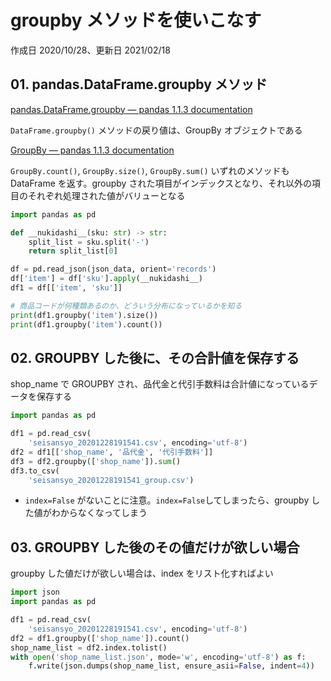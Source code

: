 # groupby メソッドを使いこなす

作成日 2020/10/28、更新日 2021/02/18

## 01. pandas.DataFrame.groupby メソッド

[pandas\.DataFrame\.groupby — pandas 1\.1\.3 documentation](https://pandas.pydata.org/pandas-docs/stable/reference/api/pandas.DataFrame.groupby.html)

`DataFrame.groupby()` メソッドの戻り値は、GroupBy オブジェクトである

[GroupBy — pandas 1\.1\.3 documentation](https://pandas.pydata.org/pandas-docs/stable/reference/groupby.html)

`GroupBy.count()`, `GroupBy.size()`, `GroupBy.sum()` いずれのメソッドも DataFrame を返す。groupby された項目がインデックスとなり、それ以外の項目のそれぞれ処理された値がバリューとなる

```python
import pandas as pd

def __nukidashi__(sku: str) -> str:
    split_list = sku.split('-')
    return split_list[0]

df = pd.read_json(json_data, orient='records')
df['item'] = df['sku'].apply(__nukidashi__)
df1 = df[['item', 'sku']]

# 商品コードが何種類あるのか、どういう分布になっているかを知る
print(df1.groupby('item').size())
print(df1.groupby('item').count())
```

## 02. GROUPBY した後に、その合計値を保存する

shop_name で GROUPBY され、品代金と代引手数料は合計値になっているデータを保存する

```python
import pandas as pd

df1 = pd.read_csv(
    'seisansyo_20201228191541.csv', encoding='utf-8')
df2 = df1[['shop_name', '品代金', '代引手数料']]
df3 = df2.groupby(['shop_name']).sum()
df3.to_csv(
    'seisansyo_20201228191541_group.csv')
```

- `index=False` がないことに注意。`index=False`してしまったら、groupby した値がわからなくなってしまう

## 03. GROUPBY した後のその値だけが欲しい場合

groupby した値だけが欲しい場合は、index をリスト化すればよい

```python
import json
import pandas as pd

df1 = pd.read_csv(
    'seisansyo_20201228191541.csv', encoding='utf-8')
df2 = df1.groupby(['shop_name']).count()
shop_name_list = df2.index.tolist()
with open('shop_name_list.json', mode='w', encoding='utf-8') as f:
    f.write(json.dumps(shop_name_list, ensure_asii=False, indent=4))
```
